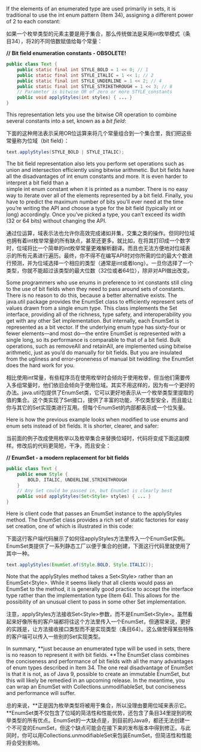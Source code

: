 If the elements of an enumerated type are used primarily in sets, it is traditional to use the int enum pattern \(Item 34\), assigning a different power of 2 to each constant:

如果一个枚举类型的元素主要是用于集合，那么传统做法是采用int枚举模式（条目34），将2的不同倍数赋值给每个常量：

**//** **Bit field enumeration constants - OBSOLETE!**

```java
public class Text {
    public static final int STYLE_BOLD = 1 << 0; // 1
    public static final int STYLE_ITALIC = 1 << 1; // 2
    public static final int STYLE_UNDERLINE = 1 << 2; // 4 
    public static final int STYLE_STRIKETHROUGH = 1 << 3; // 8
    // Parameter is bitwise OR of zero or more STYLE_constants
    public void applyStyles(int styles) { ... } 
}
```

This representation lets you use the bitwise OR operation to combine several constants into a set, known as a _bit field_:

下面的这种用法表示采用OR位运算来将几个常量组合到一个集合里，我们把这些常量称为位域（bit field）：

```java
text.applyStyles(STYLE_BOLD | STYLE_ITALIC);
```

The bit field representation also lets you perform set operations such as union and intersection efficiently using bitwise arithmetic. But bit fields have all the disadvantages of int enum constants and more. It is even harder to interpret a bit field than a  
simple int enum constant when it is printed as a number. There is no easy way to iterate over all of the elements represented by a bit field. Finally, you have to predict the maximum number of bits you’ll ever need at the time you’re writing the API and choose a type for the bit field \(typically int or long\) accordingly. Once you’ve picked a type, you can’t exceed its width \(32 or 64 bits\) without changing the API.

通过位运算，域表示法也允许你高效完成诸如并集，交集之类的操作。但同时位域也拥有着int枚举常量的所有缺点，甚至还更多。就比如，在将其打印成一个数字时，位域将比一个简单的int枚举常量更难解析翻译。而且也无法方便地对位域表示的所有元素进行遍历。最终，你不得不在编写API时对你所需的位的最大个数进行预测，并为位域选择一个相应的类型（通常是int或者long）。一旦你选择了一个类型，你就不能超过该类型的最大位数（32位或者64位），除非对API做出改变。

Some programmers who use enums in preference to int constants still cling to the use of bit fields when they need to pass around sets of constants. There is no reason to do this, because a better alternative exists. The java.util package provides the EnumSet class to efficiently represent sets of values drawn from a single enum type. This class implements the Set interface, providing all of the richness, type safety, and interoperability you get with any other Set implementation. But internally, each EnumSet is represented as a bit vector. If the underlying enum type has sixty-four or fewer elements—and most do—the entire EnumSet is represented with a single long, so its performance is comparable to that of a bit field. Bulk operations, such as removeAll and retainAll, are implemented using bitwise arithmetic, just as you’d do manually for bit fields. But you are insulated from the ugliness and error-proneness of manual bit twiddling: the EnumSet does the hard work for you.

相比使用int常量，有些程序员在使用枚举时会倾向于使用枚举，但当他们需要传入多组常量时，他们依旧会倾向于使用位域。其实不用这样的，因为有一个更好的办法。java.util包提供了EnumSet类，它可以更好地表示从一个枚举类型里提取的值的集合。这个类实现了Set接口，提供了丰富的功能，不仅类型安全，而且能让你与其它的Set实现类进行互用。但每个EnumSet的内部都表示成一个位矢量。

Here is how the previous example looks when modified to use enums and enum sets instead of bit fields. It is shorter, clearer, and safer:

当前面的例子改成使用枚举以及枚举集合来替换位域时，代码将变成下面这副模样。修改后的代码更简短，干净，而且安全：

**// EnumSet - a modern replacement for bit fields**

```java
public class Text {
    public enum Style { 
        BOLD, ITALIC, UNDERLINE,STRIKETHROUGH 
    }
    // Any Set could be passed in, but EnumSet is clearly best
    public void applyStyles(Set<Style> styles) { ... } 
}
```

Here is client code that passes an EnumSet instance to the applyStyles method. The EnumSet class provides a rich set of static factories for easy set creation, one of which is illustrated in this code:

下面这行客户端代码展示了如何往applyStyles方法里传入一个EnumSet实例。EnumSet类提供了一系列静态工厂以便于集合的创建，下面这行代码里就使用了其中一种。

```java
text.applyStyles(EnumSet.of(Style.BOLD, Style.ITALIC));
```

Note that the applyStyles method takes a Set&lt;Style&gt; rather than an EnumSet&lt;Style&gt;. While it seems likely that all clients would pass an EnumSet to the method, it is generally good practice to accept the interface type rather than the implementation type \(Item 64\). This allows for the possibility of an unusual client to pass in some other Set implementation.

注意，applyStyles方法接收Set&lt;Style&gt;参数，而不是EnumSet&lt;Style&gt;。虽然看起来好像所有的客户端都将往这个方法里传入一个EnumSet，但通常来说，更好的实践是，让方法接收接口类型而不是实现类型（条目64）。这么做使得某些特殊的客户端可以传入一些别的Set实现类型。

In summary, **just because an enumerated type will be used in sets, there is no reason to represent it with bit fields. **The EnumSet class combines the conciseness and performance of bit fields with all the many advantages of enum types described in Item 34. The one real disadvantage of EnumSet is that it is not, as of Java 9, possible to create an immutable EnumSet, but this will likely be remedied in an upcoming release. In the meantime, you can wrap an EnumSet with Collections.unmodifiableSet, but conciseness and performance will suffer.

总的来说，**正是因为枚举类型将被用于集合，所以没理由要用位域来表示它。**EnumSet类不仅包含了位域的简洁性和性能优势，还包含了条目34里提到的枚举类型的所有优点。EnumSet的一大缺点是，到目前的Java9，都还无法创建一个不可变的EnumSet，但这个缺点可能会在接下来的发布版本中得到修正。与此同时，你可以用Collections.unmodifiableSet来包装EnumSet，但简洁性和性能将会受到影响。

